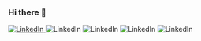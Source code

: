 ### Hi there 👋

<a href="https://www.linkedin.com/in/sarahsamji/"><img alt="LinkedIn" src="https://img.shields.io/badge/linkedin%20-%230077B5.svg?&style=for-the-badge&logo=linkedin&logoColor=white"/> </a> 
<img alt="LinkedIn" src="https://img.shields.io/badge/Python-FFD43B?style=for-the-badge&logo=python&logoColor=darkgreen"/> 
<img alt="LinkedIn" src="https://img.shields.io/badge/Java-ED8B00?style=for-the-badge&logo=java&logoColor=white"/> 
<img alt="LinkedIn" src="https://img.shields.io/badge/Cassandra-1287B1?style=for-the-badge&logo=apache%20cassandra&logoColor=white"/> 
<img alt="LinkedIn" src="https://img.shields.io/badge/Apache_Kafka-231F20?style=for-the-badge&logo=apache-kafka&logoColor=white"/> 


<!--
**SarahSamji/sarahsamji** is a ✨ _special_ ✨ repository because its `README.md` (this file) appears on your GitHub profile.

Here are some ideas to get you started:

- 🔭 I’m currently working on ...
- 🌱 I’m currently learning ...
- 👯 I’m looking to collaborate on ...
- 🤔 I’m looking for help with ...
- 💬 Ask me about ...
- 📫 How to reach me: ...
- 😄 Pronouns: ...
- ⚡ Fun fact: ...
-->
